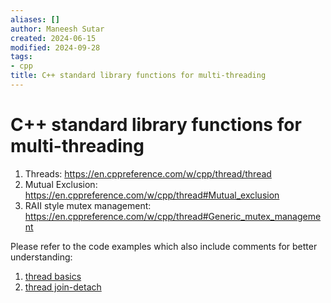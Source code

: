 ```yaml
---
aliases: []
author: Maneesh Sutar
created: 2024-06-15
modified: 2024-09-28
tags:
- cpp
title: C++ standard library functions for multi-threading
---
```


# C++ standard library functions for multi-threading

1. Threads: <https://en.cppreference.com/w/cpp/thread/thread>
1. Mutual Exclusion: <https://en.cppreference.com/w/cpp/thread#Mutual_exclusion>
1. RAII style mutex management: <https://en.cppreference.com/w/cpp/thread#Generic_mutex_management>

Please refer to the code examples which also include comments for better understanding:

1. [thread basics](https://github.com/maneesh29s/just-cpp-things/blob/main/src/thread_mutex.cc)
1. [thread join-detach](https://github.com/maneesh29s/just-cpp-things/blob/main/src/thread_join_detach_joinable.cc)
